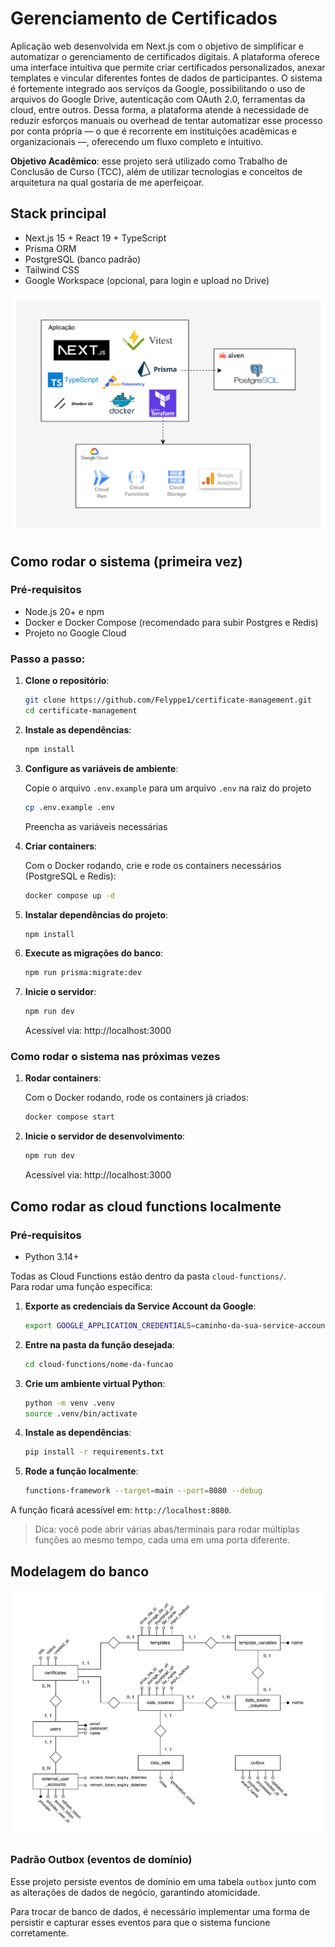 # Gerenciamento de Certificados

Aplicação web desenvolvida em Next.js com o objetivo de simplificar e automatizar o gerenciamento de certificados digitais. A plataforma oferece uma interface intuitiva que permite criar certificados personalizados, anexar templates e vincular diferentes fontes de dados de participantes.
O sistema é fortemente integrado aos serviços da Google, possibilitando o uso de arquivos do Google Drive, autenticação com OAuth 2.0, ferramentas da cloud, entre outros.
Dessa forma, a plataforma atende à necessidade de reduzir esforços manuais ou overhead de tentar automatizar esse processo por conta própria — o que é recorrente em instituições acadêmicas e organizacionais —, oferecendo um fluxo completo e intuitivo.

**Objetivo Acadêmico**: esse projeto será utilizado como Trabalho de Conclusão de Curso (TCC), além de utilizar tecnologias e conceitos de arquitetura na qual gostaria de me aperfeiçoar.

## Stack principal
- Next.js 15 + React 19 + TypeScript
- Prisma ORM
- PostgreSQL (banco padrão)
- Tailwind CSS
- Google Workspace (opcional, para login e upload no Drive)

![alt text](architecture.png)

## Como rodar o sistema (primeira vez)

### Pré‑requisitos
- Node.js 20+ e npm
- Docker e Docker Compose (recomendado para subir Postgres e Redis)
- Projeto no Google Cloud

### Passo a passo:

1. **Clone o repositório**:
    ```bash
    git clone https://github.com/Felyppe1/certificate-management.git
    cd certificate-management
    ```

2. **Instale as dependências**:
    ```bash
    npm install
    ```

3. **Configure as variáveis de ambiente**:

    Copie o arquivo `.env.example` para um arquivo `.env` na raiz do projeto

    ```bash
    cp .env.example .env
    ```

    Preencha as variáveis necessárias

4. **Criar containers**:
    
    Com o Docker rodando, crie e rode os containers necessários (PostgreSQL e Redis):

    ```bash
    docker compose up -d
    ```

5. **Instalar dependências do projeto**:

    ```bash
    npm install
    ```

6. **Execute as migrações do banco**:
    ```bash
    npm run prisma:migrate:dev
    ```

6. **Inicie o servidor**:
    ```bash
    npm run dev
    ```

    Acessível via: http://localhost:3000

### Como rodar o sistema nas próximas vezes
1. **Rodar containers**:
    
    Com o Docker rodando, rode os containers já criados:

    ```bash
    docker compose start
    ```

2. **Inicie o servidor de desenvolvimento**:
    ```bash
    npm run dev
    ```

    Acessível via: http://localhost:3000


## Como rodar as cloud functions localmente

### Pré‑requisitos
- Python 3.14+

Todas as Cloud Functions estão dentro da pasta `cloud-functions/`.  
Para rodar uma função específica:

1. **Exporte as credenciais da Service Account da Google**:

    ```bash
    export GOOGLE_APPLICATION_CREDENTIALS=caminho-da-sua-service-account
    ```

2. **Entre na pasta da função desejada**:

    ```bash
    cd cloud-functions/nome-da-funcao
    ```

3. **Crie um ambiente virtual Python**:
    ```bash
    python -m venv .venv
    source .venv/bin/activate
    ```

4. **Instale as dependências**:
    ```bash
    pip install -r requirements.txt
    ```

5. **Rode a função localmente**:
    ```bash
    functions-framework --target=main --port=8080 --debug
    ```

A função ficará acessível em: `http://localhost:8080`.

> Dica: você pode abrir várias abas/terminais para rodar múltiplas funções ao mesmo tempo, cada uma em uma porta diferente.

## Modelagem do banco

![alt text](db-modelling.png)

### Padrão Outbox (eventos de domínio)

Esse projeto persiste eventos de domínio em uma tabela `outbox` junto com as alterações de dados de negócio, garantindo atomicidade.

Para trocar de banco de dados, é necessário implementar uma forma de persistir e capturar esses eventos para que o sistema funcione corretamente.


